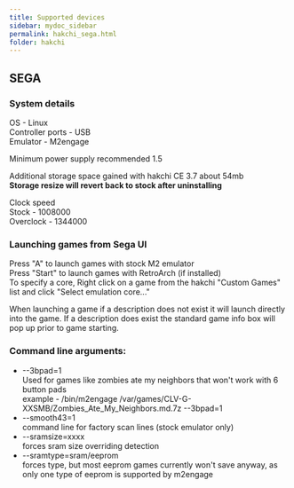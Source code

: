 ```yaml
---
title: Supported devices
sidebar: mydoc_sidebar
permalink: hakchi_sega.html
folder: hakchi
---
```


## SEGA

### System details
OS - Linux  
Controller ports - USB  
Emulator - M2engage  

Minimum power supply recommended  1.5  

Additional storage space gained with hakchi CE 3.7 about 54mb  
**Storage resize will revert back to stock after uninstalling**  

Clock speed   
Stock - 1008000  
Overclock - 1344000  

### Launching games from Sega UI  
  Press "A" to launch games with stock M2 emulator    
  Press "Start" to launch games with RetroArch (if installed)  
  To specify a core, Right click on a game from the hakchi "Custom Games" list and click "Select emulation core..."   

  When launching a game if a description does not exist it will launch directly into the game.  If a description does exist the standard game info box will pop up prior to game starting.


### Command line arguments:  
 - --3bpad=1     
	Used for games like zombies ate my neighbors that won't work with 6 button pads    
	example - /bin/m2engage /var/games/CLV-G-XXSMB/Zombies_Ate_My_Neighbors.md.7z --3bpad=1    
 - --smooth43=1    
	command line for factory scan lines (stock emulator only)    
- --sramsize=xxxx    
	forces sram size overriding detection    
- --sramtype=sram/eeprom    
	forces type, but most eeprom games currently won't save anyway, as only one type of eeprom is supported by m2engage  
